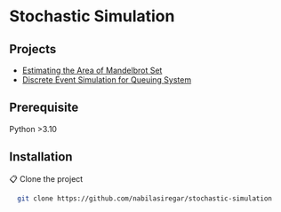 # Stochastic Simulation

## Projects
- [Estimating the Area of Mandelbrot Set](assignment_1/)
- [Discrete Event Simulation for Queuing System](assignment_2/)

## Prerequisite
Python >3.10

## Installation
📋 Clone the project
```bash
  git clone https://github.com/nabilasiregar/stochastic-simulation
```
